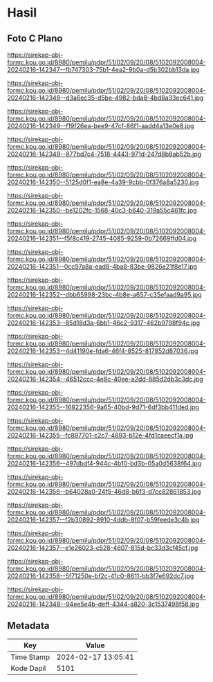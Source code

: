 # Hasil

## Foto C Plano

https://sirekap-obj-formc.kpu.go.id/8980/pemilu/pdpr/51/02/09/20/08/5102092008004-20240216-142347--fb747303-75b1-4ea2-9b0a-d5b302bb13da.jpg

https://sirekap-obj-formc.kpu.go.id/8980/pemilu/pdpr/51/02/09/20/08/5102092008004-20240216-142348--d3a6ec35-d5be-4982-bda8-4bd8a33ec641.jpg

https://sirekap-obj-formc.kpu.go.id/8980/pemilu/pdpr/51/02/09/20/08/5102092008004-20240216-142349--f19f26ea-bee9-47cf-86f1-aadd4a13e0e8.jpg

https://sirekap-obj-formc.kpu.go.id/8980/pemilu/pdpr/51/02/09/20/08/5102092008004-20240216-142349--877bd7c4-7518-4443-971d-247d8b8ab52b.jpg

https://sirekap-obj-formc.kpu.go.id/8980/pemilu/pdpr/51/02/09/20/08/5102092008004-20240216-142350--5125d0f1-ea8e-4a39-9cbb-0f376a8a5230.jpg

https://sirekap-obj-formc.kpu.go.id/8980/pemilu/pdpr/51/02/09/20/08/5102092008004-20240216-142350--be1202fc-1568-40c3-b640-319a55c461fc.jpg

https://sirekap-obj-formc.kpu.go.id/8980/pemilu/pdpr/51/02/09/20/08/5102092008004-20240216-142351--f5f8c419-2745-4085-9259-0b72669ffd04.jpg

https://sirekap-obj-formc.kpu.go.id/8980/pemilu/pdpr/51/02/09/20/08/5102092008004-20240216-142351--0cc97a8a-ead8-4ba8-83be-9826e21f8e17.jpg

https://sirekap-obj-formc.kpu.go.id/8980/pemilu/pdpr/51/02/09/20/08/5102092008004-20240216-142352--dbb65998-23bc-4b8e-a657-c35efaad9a95.jpg

https://sirekap-obj-formc.kpu.go.id/8980/pemilu/pdpr/51/02/09/20/08/5102092008004-20240216-142353--85d18d3a-6bb1-46c2-9317-462b9798f94c.jpg

https://sirekap-obj-formc.kpu.go.id/8980/pemilu/pdpr/51/02/09/20/08/5102092008004-20240216-142353--4d41190e-fda6-46f4-8525-817852d87036.jpg

https://sirekap-obj-formc.kpu.go.id/8980/pemilu/pdpr/51/02/09/20/08/5102092008004-20240216-142354--46512ccc-4e8c-40ee-a2dd-885d2db3c3dc.jpg

https://sirekap-obj-formc.kpu.go.id/8980/pemilu/pdpr/51/02/09/20/08/5102092008004-20240216-142355--16822356-9a65-40bd-9d71-6df3bb411ded.jpg

https://sirekap-obj-formc.kpu.go.id/8980/pemilu/pdpr/51/02/09/20/08/5102092008004-20240216-142355--fc897701-c2c7-4893-b12e-4fd1caeecf1a.jpg

https://sirekap-obj-formc.kpu.go.id/8980/pemilu/pdpr/51/02/09/20/08/5102092008004-20240216-142356--497dbdf4-944c-4b10-bd3b-05a0d5638f64.jpg

https://sirekap-obj-formc.kpu.go.id/8980/pemilu/pdpr/51/02/09/20/08/5102092008004-20240216-142356--b64028a0-24f5-46d8-b6f3-d7cc82861853.jpg

https://sirekap-obj-formc.kpu.go.id/8980/pemilu/pdpr/51/02/09/20/08/5102092008004-20240216-142357--f2b30892-8910-4ddb-8f07-b59feede3c4b.jpg

https://sirekap-obj-formc.kpu.go.id/8980/pemilu/pdpr/51/02/09/20/08/5102092008004-20240216-142357--e1e26023-c528-4607-815d-bc33d3cf45cf.jpg

https://sirekap-obj-formc.kpu.go.id/8980/pemilu/pdpr/51/02/09/20/08/5102092008004-20240216-142358--5f71250e-bf2c-41c0-8611-bb3f7e692dc7.jpg

https://sirekap-obj-formc.kpu.go.id/8980/pemilu/pdpr/51/02/09/20/08/5102092008004-20240216-142348--94ee5e4b-deff-4344-a820-3c1537498f58.jpg


## Metadata

| Key        | Value               |
| ---------- | ------------------- |
| Time Stamp | 2024-02-17 13:05:41 |
| Kode Dapil | 5101                |



